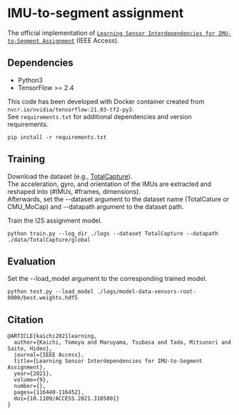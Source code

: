# IMU-to-segment assignment
The official implementation of [`Learning Sensor Interdependencies for IMU-to-Segment Assignment`](https://ieeexplore.ieee.org/document/9516022) (IEEE Access).

## Dependencies
- Python3
- TensorFlow >= 2.4

This code has been developed with Docker container created from `nvcr.io/nvidia/tensorflow:21.03-tf2-py3`.  
See `requirements.txt` for additional dependencies and version requirements.
```
pip install -r requirements.txt
```

## Training
Download the dataset (e.g., [TotalCapture](https://cvssp.org/data/totalcapture/)).  
The acceleration, gyro, and orientation of the IMUs are extracted and reshaped into (#IMUs, #frames, dimensions).  
Afterwards, set the --dataset argument to the dataset name (TotalCature or CMU_MoCap) and --datapath argument to the dataset path.

Train the I2S assignment model.
```
python train.py --log_dir ./logs --dataset TotalCapture --datapath ./data/TotalCapture/global
```

## Evaluation
Set the --load_model argument to the corresponding trained model.
```
python test.py --load_model ./logs/model-data-sensors-root-0000/best.weights.hdf5
```

## Citation
```
@ARTICLE{kaichi2021learning,
  author={Kaichi, Tomoya and Maruyama, Tsubasa and Tada, Mitsunori and Saito, Hideo},
  journal={IEEE Access}, 
  title={Learning Sensor Interdependencies for IMU-to-Segment Assignment}, 
  year={2021},
  volume={9},
  number={},
  pages={116440-116452},
  doi={10.1109/ACCESS.2021.3105801}
}
```
